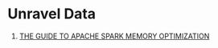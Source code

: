 # Unravel Data

1. [THE GUIDE TO APACHE SPARK MEMORY OPTIMIZATION](https://www.unraveldata.com/apache-spark-and-memory/)
